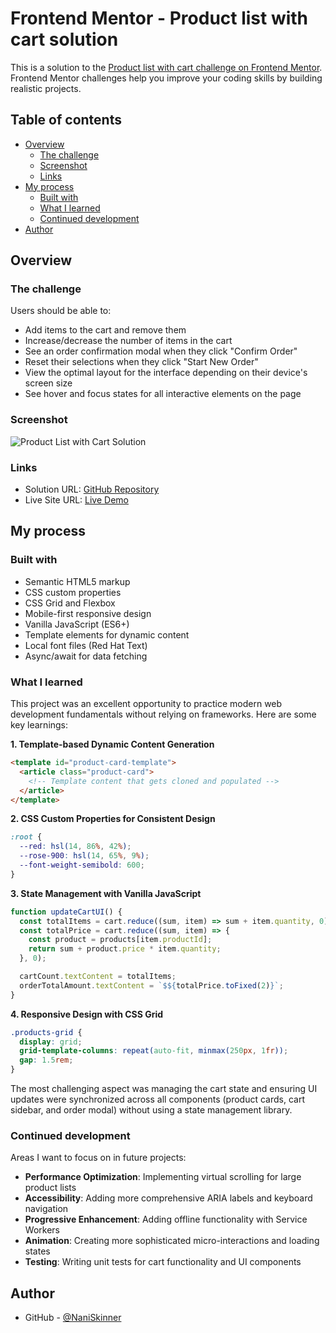 # Frontend Mentor - Product list with cart solution

This is a solution to the [Product list with cart challenge on Frontend Mentor](https://www.frontendmentor.io/challenges/product-list-with-cart-5MmqLVAp_d). Frontend Mentor challenges help you improve your coding skills by building realistic projects.

## Table of contents

- [Overview](#overview)
  - [The challenge](#the-challenge)
  - [Screenshot](#screenshot)
  - [Links](#links)
- [My process](#my-process)
  - [Built with](#built-with)
  - [What I learned](#what-i-learned)
  - [Continued development](#continued-development)
- [Author](#author)

## Overview

### The challenge

Users should be able to:

- Add items to the cart and remove them
- Increase/decrease the number of items in the cart
- See an order confirmation modal when they click "Confirm Order"
- Reset their selections when they click "Start New Order"
- View the optimal layout for the interface depending on their device's screen size
- See hover and focus states for all interactive elements on the page

### Screenshot

![Product List with Cart Solution](./screenshot.jpg)

### Links

- Solution URL: [GitHub Repository](https://github.com/NaniSkinner/ProductListWeb.git)
- Live Site URL: [Live Demo](https://your-live-site-url.vercel.app)

## My process

### Built with

- Semantic HTML5 markup
- CSS custom properties
- CSS Grid and Flexbox
- Mobile-first responsive design
- Vanilla JavaScript (ES6+)
- Template elements for dynamic content
- Local font files (Red Hat Text)
- Async/await for data fetching

### What I learned

This project was an excellent opportunity to practice modern web development fundamentals without relying on frameworks. Here are some key learnings:

**1. Template-based Dynamic Content Generation**

```html
<template id="product-card-template">
  <article class="product-card">
    <!-- Template content that gets cloned and populated -->
  </article>
</template>
```

**2. CSS Custom Properties for Consistent Design**

```css
:root {
  --red: hsl(14, 86%, 42%);
  --rose-900: hsl(14, 65%, 9%);
  --font-weight-semibold: 600;
}
```

**3. State Management with Vanilla JavaScript**

```js
function updateCartUI() {
  const totalItems = cart.reduce((sum, item) => sum + item.quantity, 0);
  const totalPrice = cart.reduce((sum, item) => {
    const product = products[item.productId];
    return sum + product.price * item.quantity;
  }, 0);

  cartCount.textContent = totalItems;
  orderTotalAmount.textContent = `$${totalPrice.toFixed(2)}`;
}
```

**4. Responsive Design with CSS Grid**

```css
.products-grid {
  display: grid;
  grid-template-columns: repeat(auto-fit, minmax(250px, 1fr));
  gap: 1.5rem;
}
```

The most challenging aspect was managing the cart state and ensuring UI updates were synchronized across all components (product cards, cart sidebar, and order modal) without using a state management library.

### Continued development

Areas I want to focus on in future projects:

- **Performance Optimization**: Implementing virtual scrolling for large product lists
- **Accessibility**: Adding more comprehensive ARIA labels and keyboard navigation
- **Progressive Enhancement**: Adding offline functionality with Service Workers
- **Animation**: Creating more sophisticated micro-interactions and loading states
- **Testing**: Writing unit tests for cart functionality and UI components

## Author

- GitHub - [@NaniSkinner](https://github.com/naniskinner)
